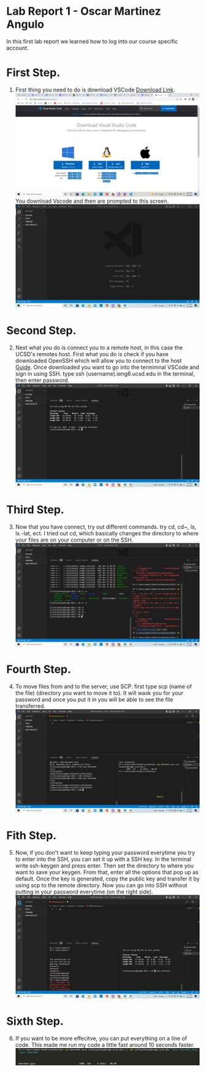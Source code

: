 # Lab Report 1 - Oscar Martinez Angulo
 
In this first lab report we learned how to log into our course specific account.
# First Step.
1. First thing you need to do is download VSCode [Download Link](https://code.visualstudio.com/). ![image](/images/image3.png)
You download Vscode and then are prompted to this screen.![image](/images/image4.png)
# Second Step.
2. Next what you do is connect you to a remote host, in this case the UCSD's remotes host.
First what you do is check if you have downloaded OpenSSH which will allow you to connect to the host [Guide](https://docs.microsoft.com/en-us/windows-server/administration/openssh/openssh_install_firstuse). 
Once downloaded you want to go into the termimnal VSCode and sign in using SSH. type ssh (username).ieng6.ucsd.edu in the terminal, then enter password. ![image](/images/image2.png)
# Third Step.
3. Now that you have connect, try out different commands. try cd, cd~, ls, ls -lat, ect. I tried out cd, which basically changes the directory to where your files are on your computer or on the SSH. ![image](/images/image5.png)
# Fourth Step.
4. To move files from and to the server, use SCP. first type scp (name of the file) (directory you want to move it to). It will wask you for your password and once you put it in you will be able to see the file transferred. ![image](/images/image1.png)
# Fith Step.
5. Now, if you don't want to keep typing your password everytime you try to enter into the SSH, you can set it up with a SSH key. In the terminal write ssh-keygen and press enter. Then set the directory to where you want to save your keygen. From that, enter all the options that pop up as default. Once the key is generated, copy the public key and transfer it by using scp to the remote directory. Now you can go into SSH without putting in your password everytime.(on the right side). ![image](/images/image6.png)
# Sixth Step.
6. If you want to be more effecitve, you can put everything on a line of code. This made me run my code a little fast around 10 seconds faster.
![image](/images/images/Screenshot252.png)